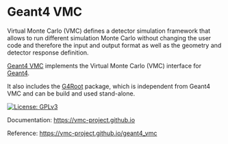 # Geant4 VMC

Virtual Monte Carlo (VMC) defines a detector simulation framework that allows to run different simulation Monte Carlo without changing the user code and therefore the input and output format as well as the geometry and detector response definition.

[Geant4 VMC](https://vmc-project.github.io/user-guide/geant4_vmc) implements the Virtual Monte Carlo (VMC) interface for [Geant4](https://geant4.web.cern.ch/).

It also includes the [G4Root](https://vmc-project.github.io/user-guide/g4root) package, which is independent from Geant4 VMC and can be build and used stand-alone.

[![License: GPLv3](https://img.shields.io/badge/License-GPLv3-blue.svg)](https://www.gnu.org/licenses/gpl-3.0)

Documentation: https://vmc-project.github.io

Reference: https://vmc-project.github.io/geant4_vmc
